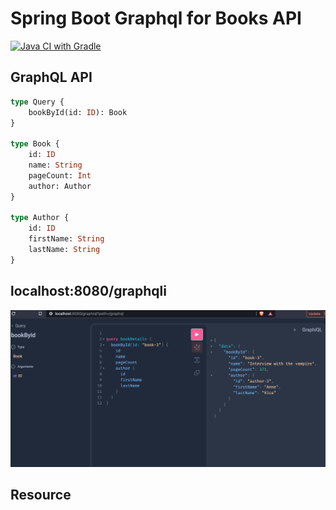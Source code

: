 # Spring Boot Graphql for Books API

[![Java CI with Gradle](https://github.com/mehkey/spring-boot-graphql/actions/workflows/gradle.yml/badge.svg)](https://github.com/mehkey/spring-boot-graphql/actions/workflows/gradle.yml)

## GraphQL API

```graphql
type Query {
    bookById(id: ID): Book
}

type Book {
    id: ID
    name: String
    pageCount: Int
    author: Author
}

type Author {
    id: ID
    firstName: String
    lastName: String
}
```

## localhost:8080/graphqli

![ScreenShot](./pic.png)

## Resource

